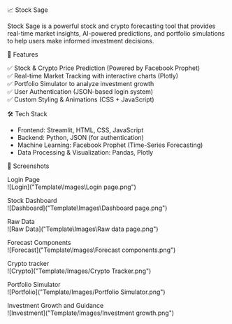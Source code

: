 📈 Stock Sage  

Stock Sage is a powerful stock and crypto forecasting tool that provides real-time market insights, AI-powered predictions, and portfolio simulations to help users make informed investment decisions.  

 🚀 Features  

✅ Stock & Crypto Price Prediction (Powered by Facebook Prophet)  
✅ Real-time Market Tracking with interactive charts (Plotly)  
✅ Portfolio Simulator to analyze investment growth  
✅ User Authentication (JSON-based login system)  
✅ Custom Styling & Animations (CSS + JavaScript)  

 🛠️ Tech Stack  

- Frontend: Streamlit, HTML, CSS, JavaScript  
- Backend: Python, JSON (for authentication)  
- Machine Learning: Facebook Prophet (Time-Series Forecasting)  
- Data Processing & Visualization: Pandas, Plotly  

 📸 Screenshots  

  Login Page  
![Login]("Template\Images\Login page.png")

  Stock Dashboard  
![Dashboard]("Template\Images\Dashboard page.png")
  
  Raw Data  
![Raw Data]("Template\Images\Raw data page.png")

 Forecast Components  
![Forecast]("Template\Images\Forecast components.png")

 Crypto tracker  
![Crypto]("Template/Images/Crypto Tracker.png")

Portfolio Simulator  
![Portfolio]("Template/Images/Portfolio Simulator.png")

Investment Growth and Guidance  
![Investment]("Template/Images/Investment growth.png")

